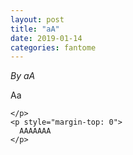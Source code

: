 ```yaml
---
layout: post
title: "aA"
date: 2019-01-14
categories: fantome
---
```


*By aA*

<html>
  <head>

  </head>
  <body>
    <p style="margin-top: 0">
      Aa
    </p>
    <p style="margin-top: 0">
      
    </p>
    <p style="margin-top: 0">
      AAAAAAA
    </p>
  </body>
</html>
